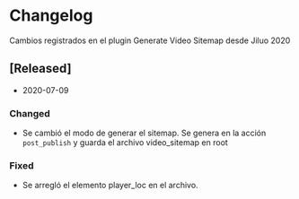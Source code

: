 # Changelog
Cambios registrados en el plugin Generate Video Sitemap desde Jiluo 2020

## [Released]
- 2020-07-09

### Changed
- Se cambió el modo de generar el sitemap. Se genera en la acción `post_publish` y guarda el archivo video_sitemap en root

### Fixed
- Se arregló el elemento player_loc en el archivo. 
